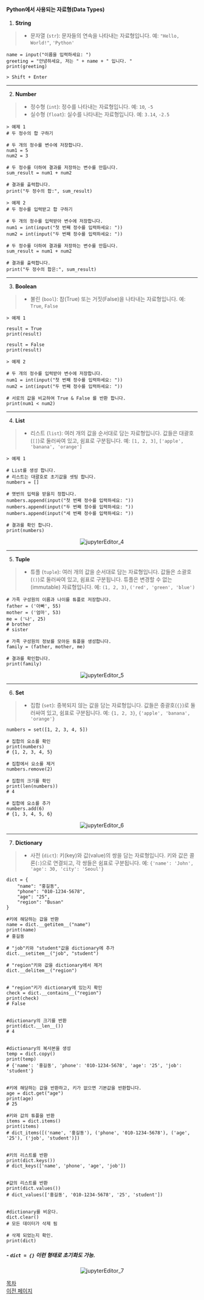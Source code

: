 #### Python에서 사용되는 자료형(Data Types)


1. **String**
> - 문자열 (`str`): 문자들의 연속을 나타내는 자료형입니다. 예: `"Hello, World!"`, `'Python'`

```
name = input("이름을 입력하세요: ")
greeting = "안녕하세요, 저는 " + name + " 입니다. "
print(greeting)

> Shift + Enter
```
---


2. **Number**
>- 정수형 (`int`): 정수를 나타내는 자료형입니다. 예: `10`, `-5`
>- 실수형 (`float`): 실수를 나타내는 자료형입니다. 예: `3.14`, `-2.5`

```
> 예제 1
# 두 정수의 합 구하기

# 두 개의 정수를 변수에 저장합니다.
num1 = 5
num2 = 3

# 두 정수를 더하여 결과를 저장하는 변수를 만듭니다.
sum_result = num1 + num2

# 결과를 출력합니다.
print("두 정수의 합:", sum_result)
```

```
> 예제 2
# 두 정수를 입력받고 합 구하기

# 두 개의 정수를 입력받아 변수에 저장합니다.
num1 = int(input("첫 번째 정수를 입력하세요: "))
num2 = int(input("두 번째 정수를 입력하세요: "))

# 두 정수를 더하여 결과를 저장하는 변수를 만듭니다.
sum_result = num1 + num2

# 결과를 출력합니다.
print("두 정수의 합은:", sum_result)
```
---

3. **Boolean**
> - 불린 (`bool`): 참(True) 또는 거짓(False)을 나타내는 자료형입니다. 예: `True`, `False`

```
> 예제 1

result = True
print(result)

result = False
print(result)
```

```
> 예제 2

# 두 개의 정수를 입력받아 변수에 저장합니다.
num1 = int(input("첫 번째 정수를 입력하세요: "))
num2 = int(input("두 번째 정수를 입력하세요: "))

# 서로의 값을 비교하여 True & False 를 반환 합니다.
print(num1 < num2)
```

---

4. **List**
> - 리스트 (`list`): 여러 개의 값을 순서대로 담는 자료형입니다. 값들은 대괄호(`[]`)로 둘러싸여 있고, 쉼표로 구분됩니다. 예: `[1, 2, 3]`, `['apple', 'banana', 'orange']`

```
> 예제 1

# List를 생성 합니다.
# 리스트는 대괄호로 초기값을 셋팅 합니다.
numbers = []

# 몃번의 입력을 받을지 정합니다.
numbers.append(input("첫 번째 정수를 입력하세요: "))
numbers.append(input("두 번째 정수를 입력하세요: "))
numbers.append(input("세 번째 정수를 입력하세요: "))

# 결과를 확인 합니다.  
print(numbers)
```
<p align="center">
  <img src="./Image/jupyterEditor_4.png" alt="jupyterEditor_4">
</p>

---

5. **Tuple**
> - 튜플 (`tuple`): 여러 개의 값을 순서대로 담는 자료형입니다. 값들은 소괄호(`()`)로 둘러싸여 있고, 쉼표로 구분됩니다. 튜플은 변경할 수 없는(immutable) 자료형입니다. 예: `(1, 2, 3)`, `('red', 'green', 'blue')`

```
# 가족 구성원의 이름과 나이를 튜플로 저장합니다.
father = ('아빠', 55)
mother = ('엄마', 53)
me = ('나', 25)
# brother
# sister

# 가족 구성원의 정보를 모아둔 튜플을 생성합니다.
family = (father, mother, me)

# 결과를 확인합니다.
print(family)
```
<p align="center">
  <img src="./Image/jupyterEditor_5.png" alt="jupyterEditor_5">
</p>

---

6. **Set**
> - 집합 (`set`): 중복되지 않는 값을 담는 자료형입니다. 값들은 중괄호(`{}`)로 둘러싸여 있고, 쉼표로 구분됩니다. 예: `{1, 2, 3}`, `{'apple', 'banana', 'orange'}`

```
numbers = set([1, 2, 3, 4, 5])

# 집합의 요소를 확인
print(numbers)
# {1, 2, 3, 4, 5}

# 집합에서 요소를 제거
numbers.remove(2)

# 집합의 크기를 확인
print(len(numbers))
# 4

# 집합에 요소를 추가
numbers.add(6)
# {1, 3, 4, 5, 6}
```
<p align="center">
  <img src="./Image/jupyterEditor_6.png" alt="jupyterEditor_6">
</p>

---

7. **Dictionary**
> - 사전 (`dict`): 키(key)와 값(value)의 쌍을 담는 자료형입니다. 키와 값은 콜론(`:`)으로 연결되고, 각 쌍들은 쉼표로 구분됩니다. 예: `{'name': 'John', 'age': 30, 'city': 'Seoul'}`

```
dict = {
    "name": "홍길동",
    "phone": "010-1234-5678",
    "age": "25",
    "region": "Busan"
}

#키에 해당하는 값을 반환
name = dict.__getitem__("name")
print(name)
# 홍길동

# "job"키와 "student"값을 dictionary에 추가
dict.__setitem__("job", "student")

# "region"키와 값을 dictionary에서 제거
dict.__delitem__("region")


# "region"키가 dictionary에 있는지 확인
check = dict.__contains__("region")
print(check)
# False


#dictionary의 크기를 반환
print(dict.__len__())
# 4


#dictionary의 복사본을 생성
temp = dict.copy()
print(temp)
# {'name': '홍길동', 'phone': '010-1234-5678', 'age': '25', 'job': 'student'}


#키에 해당하는 값을 반환하고, 키가 없으면 기본값을 반환합니다.
age = dict.get("age")
print(age)
# 25

#키와 값의 튜플을 반환
items = dict.items()
print(items)
# dict_items([('name', '홍길동'), ('phone', '010-1234-5678'), ('age', '25'), ('job', 'student')])


#키의 리스트를 반환
print(dict.keys())
# dict_keys(['name', 'phone', 'age', 'job'])


#값의 리스트를 반환
print(dict.values())
# dict_values(['홍길동', '010-1234-5678', '25', 'student'])


#dictionary를 비운다.
dict.clear()
# 모든 데이터가 삭제 됨

# 삭제 되었는지 확인.
print(dict)
```

##### - `dict = {}` 이런 형태로 초기화도 가능.

<p align="center">
  <img src="./Image/jupyterEditor_7.png" alt="jupyterEditor_7">
</p>


<!--목차 & 다음으로 페이지 이동-->
[목차](https://github.com/Devcurve/Python/blob/main/README.md)<br>
[이전 페이지](https://github.com/Devcurve/Python/blob/main/Chapter_2/Variable.md)<br>
<!--[다음 페이지](https://github.com/Devcurve/Python/blob/main/Chapter_2/.md)-->
